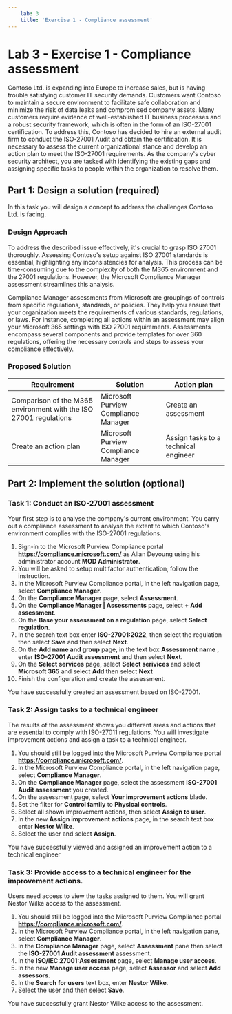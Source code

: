 ```yaml
---
    lab: 3
    title: 'Exercise 1 - Compliance assessment'
---
```


# Lab 3 - Exercise 1 - Compliance assessment

Contoso Ltd. is expanding into Europe to increase sales, but is having trouble satisfying customer IT security demands. Customers want Contoso to maintain a secure environment to facilitate safe collaboration and minimize the risk of data leaks and compromised company assets. Many customers require evidence of well-established IT business processes and a robust security framework, which is often in the form of an ISO-27001 certification. To address this, Contoso has decided to hire an external audit firm to conduct the ISO-27001 Audit and obtain the certification. It is necessary to assess the current organizational stance and develop an action plan to meet the ISO-27001 requirements. As the company's cyber security architect, you are tasked with identifying the existing gaps and assigning specific tasks to people within the organization to resolve them.

## Part 1: Design a solution (required)

In this task you will design a concept to address the challenges Contoso Ltd. is facing.

### Design Approach

To address the described issue effectively, it's crucial to grasp ISO 27001 thoroughly. Assessing Contoso's setup against ISO 27001 standards is essential, highlighting any inconsistencies for analysis. This process can be time-consuming due to the complexity of both the M365 environment and the 27001 regulations. However, the Microsoft Compliance Manager assessment streamlines this analysis.

Compliance Manager assessments from Microsoft are groupings of controls from specific regulations, standards, or policies. They help you ensure that your organization meets the requirements of various standards, regulations, or laws. For instance, completing all actions within an assessment may align your Microsoft 365 settings with ISO 27001 requirements. Assessments encompass several components and provide templates for over 360 regulations, offering the necessary controls and steps to assess your compliance effectively. 

### Proposed Solution

|Requirement|Solution|Action plan|
|----|----|----|
|Comparison of the M365 environment with the ISO 27001 regulations|Microsoft Purview Compliance Manager|Create an assessment|
|Create an action plan|Microsoft Purview Compliance Manager|Assign tasks to a technical engineer|

## Part 2: Implement the solution (optional)

### Task 1: Conduct an ISO-27001 assessment

Your first step is to analyse the company's current environment. You carry out a compliance assessment to analyse the extent to which Contoso's environment complies with the ISO-27001 regulations.

1. Sign-in to the Microsoft Purview Compliance portal **https://compliance.microsoft.com/** as Allan Deyoung using his administrator account **MOD Administrator**.
2. You will be asked to setup multifactor authentication, follow the instruction.
3. In the Microsoft Purview Compliance portal, in the left navigation page, select **Compliance Manager**.
4. On the **Compliance Manager** page, select **Assessment**.
5. On the **Compliance Manager \| Assessments** page, select **+ Add assessment**.
6. On the **Base your assessment on a regulation** page, select **Select regulation**.
7. In the search text box enter **ISO-27001:2022**, then select the regulation then select **Save** and then select **Next**.
8. On the **Add name and group** page, in the text box **Assessment name** , enter **ISO-27001 Audit assessment** and then select **Next**.
9. On the **Select services** page, select **Select serivices** and select **Microsoft 365** and select **Add** then select **Next**
10. Finish the configuration and create the assessment.

You have successfully created an assessment based on ISO-27001.

### Task 2: Assign tasks to a technical engineer

The results of the assessment shows you different areas and actions that are essential to comply with ISO-27011 regulations. You will investigate improvement actions and assign a task to a technical engineer.

1. You should still be logged into the Microsoft Purview Compliance portal **https://compliance.microsoft.com/**.
2. In the Microsoft Purview Compliance portal, in the left navigation page, select **Compliance Manager**.
3. On the **Compliance Manager** page, select the assessment **ISO-27001 Audit assessment** you created.
4. On the assessment page, select **Your improvement actions** blade.
5. Set the filter for **Control family** to **Physical controls**.
6. Select all shown improvement actions, then select **Assign to user**.
7. In the new **Assign improvement actions** page, in the search text box enter **Nestor Wilke**.
8. Select the user and select **Assign**.

You have successfully viewed and assigned an improvement action to a technical engineer

### Task 3: Provide access to a technical engineer for the improvement actions.

Users need access to view the tasks assigned to them. You will grant Nestor Wilke access to the assessment.

1. You should still be logged into the Microsoft Purview Compliance portal **https://compliance.microsoft.com/**.
2. In the Microsoft Purview Compliance portal, in the left navigation pane, select **Compliance Manager**.
3. In the **Compliance Manager** page, select **Assessment** pane then select the **ISO-27001 Audit assessment** assessment.
4. In the **ISO/IEC 27001:Assessment** page, select **Manage user access**.
5. In the new **Manage user access** page, select **Assessor** and select **Add assessors**.
6. In the **Search for users** text box, enter **Nestor Wilke**.
7. Select the user and then select **Save**.

You have successfully grant Nestor Wilke access to the assessment.
